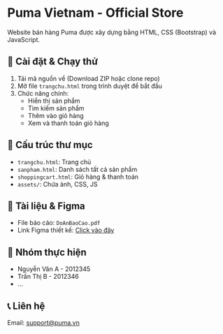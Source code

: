 # Puma Vietnam - Official Store

Website bán hàng Puma được xây dựng bằng HTML, CSS (Bootstrap) và JavaScript.

## 🚀 Cài đặt & Chạy thử

1. Tải mã nguồn về (Download ZIP hoặc clone repo)
2. Mở file `trangchu.html` trong trình duyệt để bắt đầu
3. Chức năng chính:
   - Hiển thị sản phẩm
   - Tìm kiếm sản phẩm
   - Thêm vào giỏ hàng
   - Xem và thanh toán giỏ hàng

## 📁 Cấu trúc thư mục

- `trangchu.html`: Trang chủ
- `sanpham.html`: Danh sách tất cả sản phẩm
- `shoppingcart.html`: Giỏ hàng & thanh toán
- `assets/`: Chứa ảnh, CSS, JS

## 📄 Tài liệu & Figma

- File báo cáo: `DoAnBaoCao.pdf`
- Link Figma thiết kế: [Click vào đây](https://www.figma.com/file/your-figma-link)

## 👤 Nhóm thực hiện

- Nguyễn Văn A - 2012345
- Trần Thị B - 2012346
- ...

## 📞 Liên hệ
Email: support@puma.vn
